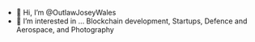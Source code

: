 - 👋 Hi, I’m @OutlawJoseyWales
- 👀 I’m interested in ...
Blockchain development, Startups, Defence and Aerospace, and Photography






<!---
OutlawJoseyWales/OutlawJoseyWales is a ✨ special ✨ repository because its `README.md` (this file) appears on your GitHub profile.
You can click the Preview link to take a look at your changes.
--->
